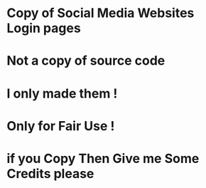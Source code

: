 # Copy of Social Media Websites Login pages

# Not a copy of source code

# I only made them !

# Only for Fair Use !

# if you Copy Then Give me Some Credits please

